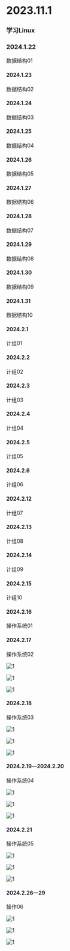 # 2023.11.1

### 学习Linux

### 2024.1.22

数据结构01

#### 2024.1.23

数据结构02

#### 2024.1.24

数据结构03

#### 2024.1.25

数据结构04

#### 2024.1.26

数据结构05

#### 2024.1.27

数据结构06

#### 2024.1.28

数据结构07

#### 2024.1.29

数据结构08

#### 2024.1.30

数据结构09

#### 2024.1.31

数据结构10

#### 2024.2.1

计组01

#### 2024.2.2

计组02

#### 2024.2.3

计组03

#### 2024.2.4

计组04

#### 2024.2.5

计组05

#### 2024.2.6

计组06

#### 2024.2.12

计组07

#### 2024.2.13

计组08

#### 2024.2.14

计组09

#### 2024.2.15

计组10

#### 2024.2.16

操作系统01

#### 2024.2.17

操作系统02

![1](./074.jpg)

![1](./075.jpg)

![1](./076.jpg)

#### 2024.2.18

操作系统03

![1](./077.jpg)

![1](./078.jpg)

![1](./079.jpg)

#### 2024.2.19—2024.2.20

操作系统04

![1](./080.jpg)

![1](./081.jpg)

![1](./082.jpg)

#### 2024.2.21

操作系统05

![1](./083.jpg)

![1](./085.jpg)

![1](./086.jpg)

#### 2024.2.26—29

操作06

![1](./087.jpg)

![1](./088.jpg)

![1](./089.jpg)

#### 
